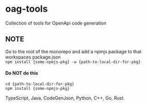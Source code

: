 # oag-tools
Collection of tools for OpenApi code generation


## NOTE

Go to the root of the monorepo and add a npmjs package to that workspaces package.json  
```npm install {some-npmjs-pkg} -w {path-to-local-dir-for-pkg}```
#### **Do NOT do this**
```
cd {path-to-local-dir-for-pkg}
npm install {some-npmjs-pkg}
```

TypeScript, Java, CodeGenJson, Python, C++, Go, Rust.

